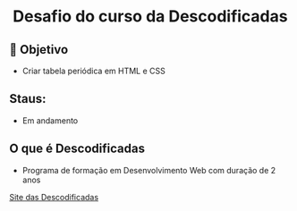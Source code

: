 <h1 align="center"> Desafio do curso da Descodificadas</h1>

## 🏹 Objetivo
- Criar tabela periódica em HTML e CSS

## Staus:
- Em andamento
  
## O que é Descodificadas
- Programa de formação em Desenvolvimento Web com duração de 2 anos

<a href="https://descodificadas.com.br" target="_blank"> Site das Descodificadas </a>
